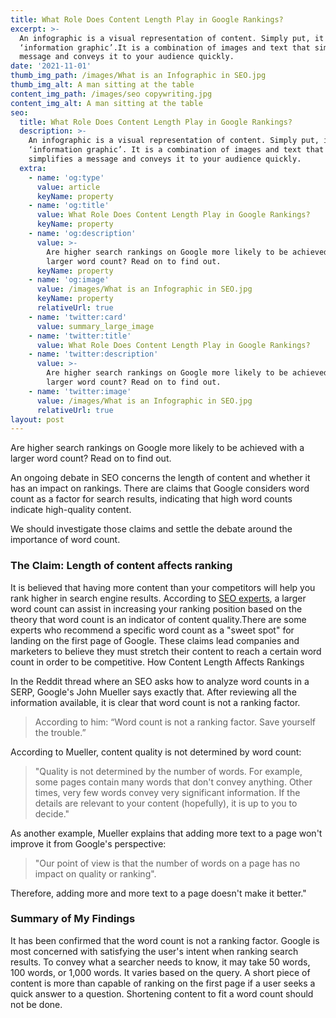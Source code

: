 ```yaml
---
title: What Role Does Content Length Play in Google Rankings?
excerpt: >-
  An infographic is a visual representation of content. Simply put, it is an
  ‘information graphic’.It is a combination of images and text that simplifies a
  message and conveys it to your audience quickly.
date: '2021-11-01'
thumb_img_path: /images/What is an Infographic in SEO.jpg
thumb_img_alt: A man sitting at the table
content_img_path: /images/seo copywriting.jpg
content_img_alt: A man sitting at the table
seo:
  title: What Role Does Content Length Play in Google Rankings?
  description: >-
    An infographic is a visual representation of content. Simply put, it is an
    ‘information graphic’. It is a combination of images and text that
    simplifies a message and conveys it to your audience quickly.
  extra:
    - name: 'og:type'
      value: article
      keyName: property
    - name: 'og:title'
      value: What Role Does Content Length Play in Google Rankings?
      keyName: property
    - name: 'og:description'
      value: >-
        Are higher search rankings on Google more likely to be achieved with a
        larger word count? Read on to find out.
      keyName: property
    - name: 'og:image'
      value: /images/What is an Infographic in SEO.jpg
      keyName: property
      relativeUrl: true
    - name: 'twitter:card'
      value: summary_large_image
    - name: 'twitter:title'
      value: What Role Does Content Length Play in Google Rankings?
    - name: 'twitter:description'
      value: >-
        Are higher search rankings on Google more likely to be achieved with a
        larger word count? Read on to find out.
    - name: 'twitter:image'
      value: /images/What is an Infographic in SEO.jpg
      relativeUrl: true
layout: post
---
```

Are higher search rankings on Google more likely to be achieved with a larger word count? Read on to find out.

An ongoing debate in SEO concerns the length of content and whether it has an impact on rankings. There are claims that Google considers word count as a factor for search results, indicating that high word counts indicate high-quality content.

We should investigate those claims and settle the debate around the importance of word count.

### The Claim: Length of content affects ranking

It is believed that having more content than your competitors will help you rank higher in search engine results. According to [SEO experts](https://www.seoexpertbengaluru.com/), a larger word count can assist in increasing your ranking position based on the theory that word count is an indicator of content quality.There are some experts who recommend a specific word count as a "sweet spot" for landing on the first page of Google. These claims lead companies and marketers to believe they must stretch their content to reach a certain word count in order to be competitive. How Content Length Affects Rankings

In the Reddit thread where an SEO asks how to analyze word counts in a SERP, Google's John Mueller says exactly that. After reviewing all the information available, it is clear that word count is not a ranking factor.

> According to him: “Word count is not a ranking factor. Save yourself the trouble.”

According to Mueller, content quality is not determined by word count:

> "Quality is not determined by the number of words. For example, some pages contain many words that don't convey anything. Other times, very few words convey very significant information. If the details are relevant to your content (hopefully), it is up to you to decide."

As another example, Mueller explains that adding more text to a page won't improve it from Google's perspective:

> "Our point of view is that the number of words on a page has no impact on quality or ranking".

Therefore, adding more and more text to a page doesn't make it better."

### Summary of My Findings

It has been confirmed that the word count is not a ranking factor. Google is most concerned with satisfying the user's intent when ranking search results. To convey what a searcher needs to know, it may take 50 words, 100 words, or 1,000 words. It varies based on the query. A short piece of content is more than capable of ranking on the first page if a user seeks a quick answer to a question. Shortening content to fit a word count should not be done.













### &#xA;&#xA;
